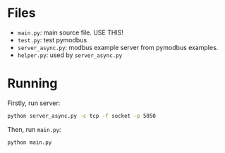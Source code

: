 # Files

- `main.py`: main source file. USE THIS!
- `test.py`: test pymodbus
- `server_async.py`: modbus example server from pymodbus examples.
- `helper.py`: used by `server_async.py`

# Running

Firstly, run server:

```sh
python server_async.py -c tcp -f socket -p 5050
```

Then, run `main.py`:

```sh
python main.py
```
